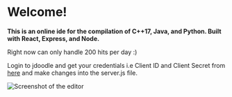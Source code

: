 # Welcome!

**This is an online ide for the compilation of C++17, Java, and Python. Built with React, Express, and Node.**

Right now can only handle 200 hits per day :)

Login to jdoodle and get your credentials i.e Client ID and Client Secret from [here](https://www.jdoodle.com/compiler-api) and make changes into the server.js file.

![Screenshot of the editor](https://i.ibb.co/q9m0sw5/Screenshot-170.png)

